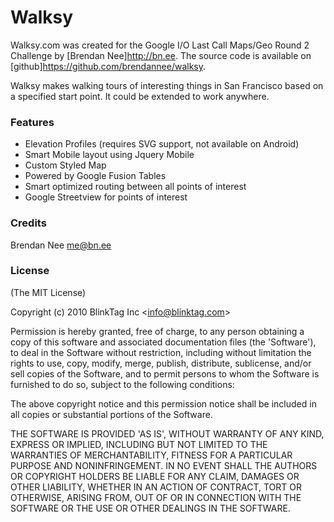 Walksy
=========

Walksy.com was created for the Google I/O Last Call Maps/Geo Round 2 Challenge by [Brendan Nee]http://bn.ee.  The source code is available on [github]https://github.com/brendannee/walksy.

Walksy makes walking tours of interesting things in San Francisco based on a specified start point.  It could be extended to work anywhere.


### Features

* Elevation Profiles (requires SVG support, not available on Android)
* Smart Mobile layout using Jquery Mobile
* Custom Styled Map
* Powered by Google Fusion Tables
* Smart optimized routing between all points of interest
* Google Streetview for points of interest

### Credits

Brendan Nee  me@bn.ee

### License 

(The MIT License)

Copyright (c) 2010 BlinkTag Inc &lt;info@blinktag.com&gt;

Permission is hereby granted, free of charge, to any person obtaining
a copy of this software and associated documentation files (the
'Software'), to deal in the Software without restriction, including
without limitation the rights to use, copy, modify, merge, publish,
distribute, sublicense, and/or sell copies of the Software, and to
permit persons to whom the Software is furnished to do so, subject to
the following conditions:

The above copyright notice and this permission notice shall be
included in all copies or substantial portions of the Software.

THE SOFTWARE IS PROVIDED 'AS IS', WITHOUT WARRANTY OF ANY KIND,
EXPRESS OR IMPLIED, INCLUDING BUT NOT LIMITED TO THE WARRANTIES OF
MERCHANTABILITY, FITNESS FOR A PARTICULAR PURPOSE AND NONINFRINGEMENT.
IN NO EVENT SHALL THE AUTHORS OR COPYRIGHT HOLDERS BE LIABLE FOR ANY
CLAIM, DAMAGES OR OTHER LIABILITY, WHETHER IN AN ACTION OF CONTRACT,
TORT OR OTHERWISE, ARISING FROM, OUT OF OR IN CONNECTION WITH THE
SOFTWARE OR THE USE OR OTHER DEALINGS IN THE SOFTWARE.